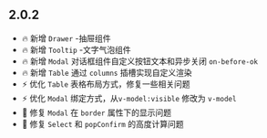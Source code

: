 ## 2.0.2
- 🔥 新增 `Drawer` -抽屉组件
- 🔥 新增 `Tooltip` -文字气泡组件
- 🔥 新增 `Modal` 对话框组件自定义按钮文本和异步关闭 `on-before-ok`
- 🔥 新增 `Table` 通过 `columns` 插槽实现自定义渲染
- ⚡️ 优化 `Table` 表格布局方式，修复一些相关问题
- ⚡️ 优化 `Modal` 绑定方式，从`v-model:visible` 修改为 `v-model`
- 🐞 修复 `Modal` 在 `border` 属性下的显示问题
- 🐞 修复 `Select` 和 `popConfirm` 的高度计算问题